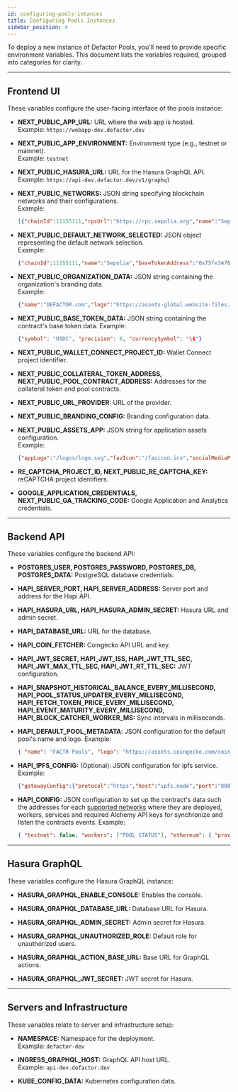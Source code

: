 ```yaml
---
id: configuring-pools-intances
title: Configuring Pools Instances
sidebar_position: 4
---
```


To deploy a new instance of Defactor Pools, you'll need to provide specific environment variables. This document lists the variables required, grouped into categories for clarity.

---

## Frontend UI

These variables configure the user-facing interface of the pools instance:

- **NEXT_PUBLIC_APP_URL:** URL where the web app is hosted.  
  Example: `https://webapp-dev.defactor.dev`

- **NEXT_PUBLIC_APP_ENVIRONMENT:** Environment type (e.g., testnet or mainnet).  
  Example: `testnet`

- **NEXT_PUBLIC_HASURA_URL:** URL for the Hasura GraphQL API.  
  Example: `https://api-dev.defactor.dev/v1/graphql`

- **NEXT_PUBLIC_NETWORKS:** JSON string specifying blockchain networks and their configurations.  
  Example: 
  ```json
  [{"chainId":11155111,"rpcUrl":"https://rpc.sepolia.org","name":"Sepolia","currency":"ETH","explorerUrl":"https://sepolia.otterscan.io","baseTokenAddress":"0x75fe3476d90598080f7D12365020C438943Dcef3","collateralAddress":"0x7D5c1468D8bE9f0F4FaD26F2Cb7e6b2ed9042577"}]
  ```

- **NEXT_PUBLIC_DEFAULT_NETWORK_SELECTED:** JSON object representing the default network selection.  
  Example: 
  ```json
  {"chainId":11155111,"name":"Sepolia","baseTokenAddress":"0x75fe3476d90598080f7D12365020C438943Dcef3"}
  ```

- **NEXT_PUBLIC_ORGANIZATION_DATA:** JSON string containing the organization's branding data.  
  Example:
  ```json
  {"name":"DEFACTOR.com","logo":"https://assets-global.website-files.com/...","websiteUrl":"https://www.defactor.com/","xUrl":"https://twitter.com/defactor_"}
  ```

- **NEXT_PUBLIC_BASE_TOKEN_DATA:** JSON string containing the contract's base token data.
  Example:
  ```json
  {"symbol": "USDC", "precision": 6, "currencySymbol": "\$"}
  ```

- **NEXT_PUBLIC_WALLET_CONNECT_PROJECT_ID:** Wallet Connect project identifier.

- **NEXT_PUBLIC_COLLATERAL_TOKEN_ADDRESS, NEXT_PUBLIC_POOL_CONTRACT_ADDRESS:** Addresses for the collateral token and pool contracts.

- **NEXT_PUBLIC_URL_PROVIDER:** URL of the provider.

- **NEXT_PUBLIC_BRANDING_CONFIG:** Branding configuration data.

- **NEXT_PUBLIC_ASSETS_APP:** JSON string for application assets configuration.  
  Example: 
  ```json
  {"appLogo":"/logos/logo.svg","favIcon":"/favicon.ico","socialMediaPreviewImage":"preview-image.png","fontFamily":"DMSans"}
  ```

- **RE_CAPTCHA_PROJECT_ID, NEXT_PUBLIC_RE_CAPTCHA_KEY:** reCAPTCHA project identifiers.

- **GOOGLE_APPLICATION_CREDENTIALS, NEXT_PUBLIC_GA_TRACKING_CODE:** Google Application and Analytics credentials.

---

## Backend API

These variables configure the backend API:

- **POSTGRES_USER, POSTGRES_PASSWORD, POSTGRES_DB, POSTGRES_DATA:** PostgreSQL database credentials.

- **HAPI_SERVER_PORT, HAPI_SERVER_ADDRESS:** Server port and address for the Hapi API.

- **HAPI_HASURA_URL, HAPI_HASURA_ADMIN_SECRET:** Hasura URL and admin secret.

- **HAPI_DATABASE_URL:** URL for the database.

- **HAPI_COIN_FETCHER:** Coingecko API URL and key.

- **HAPI_JWT_SECRET, HAPI_JWT_ISS, HAPI_JWT_TTL_SEC, HAPI_JWT_MAX_TTL_SEC, HAPI_JWT_RT_TTL_SEC:** JWT configuration.

- **HAPI_SNAPSHOT_HISTORICAL_BALANCE_EVERY_MILLISECOND, HAPI_POOL_STATUS_UPDATER_EVERY_MILLISECOND, HAPI_FETCH_TOKEN_PRICE_EVERY_MILLISECOND, HAPI_EVENT_MATURITY_EVERY_MILLISECOND, HAPI_BLOCK_CATCHER_WORKER_MS:** Sync intervals in milliseconds.

- **HAPI_DEFAULT_POOL_METADATA**: JSON configuration for the default pool's name and logo.
  Example: 
  ```json 
  { "name": "FACTR Pools", "logo": "https://assets.coingecko.com/coins/images/19201/standard/Defactor-FACTR-Ticker.jpg" }
  ```

- **HAPI_IPFS_CONFIG:** (Optional): JSON configuration for ipfs service.
  Example:
  ```json
  {"gatewayConfig":{"protocol":"https","host":"ipfs.node","port":"8080"},"rpcConfig":{"protocol":"https","host":"ipfs.node","port":"9094"}}
  ```

- **HAPI_CONFIG:** JSON configuration to set up the contract's data such the addresses for each [supported networks](/docs/introduction/tech-stack#evm-compatible-blockchain-networks) where they are deployed, workers, services and required Alchemy API keys for synchronize and listen the contracts events.
  Example:
  ```json
  { "testnet": false, "workers": ["POOL STATUS"], "ethereum": { "providerHttps": "<provider>", "alchemyKey": "<key>", "workers": ["EVENT MATURITY"], "services": ["LISTENER"], "contracts": [ { "name": "ERC20_COLLATERAL_POOL", "address": "0x0000000000000000000000000000000000000000", "startFromBlock": 0 } ] } }
  ```

---

## Hasura GraphQL

These variables configure the Hasura GraphQL instance:

- **HASURA_GRAPHQL_ENABLE_CONSOLE:** Enables the console.

- **HASURA_GRAPHQL_DATABASE_URL:** Database URL for Hasura.

- **HASURA_GRAPHQL_ADMIN_SECRET:** Admin secret for Hasura.

- **HASURA_GRAPHQL_UNAUTHORIZED_ROLE:** Default role for unauthorized users.

- **HASURA_GRAPHQL_ACTION_BASE_URL:** Base URL for GraphQL actions.

- **HASURA_GRAPHQL_JWT_SECRET:** JWT secret for Hasura.

---

## Servers and Infrastructure

These variables relate to server and infrastructure setup:

- **NAMESPACE:** Namespace for the deployment.  
  Example: `defactor-dev`

- **INGRESS_GRAPHQL_HOST:** GraphQL API host URL.  
  Example: `api-dev.defactor.dev`

- **KUBE_CONFIG_DATA:** Kubernetes configuration data.
